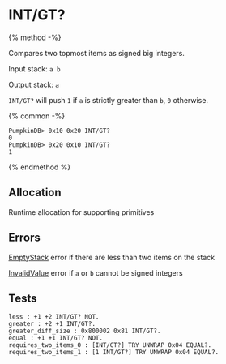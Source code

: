 # INT/GT?

{% method -%}

Compares two topmost items as signed big integers.

Input stack: `a b`

Output stack: `a`

`INT/GT?` will push `1` if `a` is strictly greater than `b`, `0` otherwise.

{% common -%}

```
PumpkinDB> 0x10 0x20 INT/GT?
0
PumpkinDB> 0x20 0x10 INT/GT?
1
```

{% endmethod %}

## Allocation

Runtime allocation for supporting primitives

## Errors

[EmptyStack](./errors/EmptyStack.md) error if there are less than two items on the stack

[InvalidValue](../errors/InvalidValue.md) error if `a` or `b` cannot be signed integers

## Tests

```test
less : +1 +2 INT/GT? NOT.
greater : +2 +1 INT/GT?.
greater_diff_size : 0x800002 0x81 INT/GT?.
equal : +1 +1 INT/GT? NOT.
requires_two_items_0 : [INT/GT?] TRY UNWRAP 0x04 EQUAL?.
requires_two_items_1 : [1 INT/GT?] TRY UNWRAP 0x04 EQUAL?.
```
